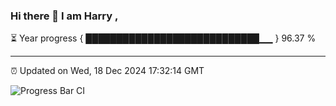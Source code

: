 ### Hi there 👋 I am Harry , 

⏳ Year progress { ████████████████████████████▁▁ } 96.37 %

---

⏰ Updated on Wed, 18 Dec 2024 17:32:14 GMT

![Progress Bar CI](https://github.com/duykhang68/duykhang68/workflows/Progress%20Bar%20CI/badge.svg)
